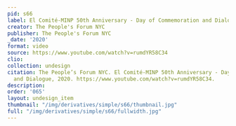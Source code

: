 ```yaml
---
pid: s66
label: El Comité-MINP 50th Anniversary - Day of Commemoration and Dialogue
creator: The People's Forum NYC
publisher: The People's Forum NYC
_date: '2020'
format: video
source: https://www.youtube.com/watch?v=rumdYR58C34
clio:
collection: undesign
citation: The People’s Forum NYC. El Comité-MINP 50th Anniversary - Day of Commemoration
  and Dialogue, 2020. https://www.youtube.com/watch?v=rumdYR58C34.
description:
order: '065'
layout: undesign_item
thumbnail: "/img/derivatives/simple/s66/thumbnail.jpg"
full: "/img/derivatives/simple/s66/fullwidth.jpg"
---
```

